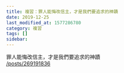 ```yaml
---
title: 複習：罪人能悔改信主，才是我們要追求的神蹟
date: 2019-12-25
last_modified_at: 1577286780
category: 複習
tags: []
sidebar: 
---
```


<p>罪人能悔改信主，才是我們要追求的神蹟<br/>
<a href="/posts/269191836" target="_blank">/posts/269191836</a></p>
<p> </p>
